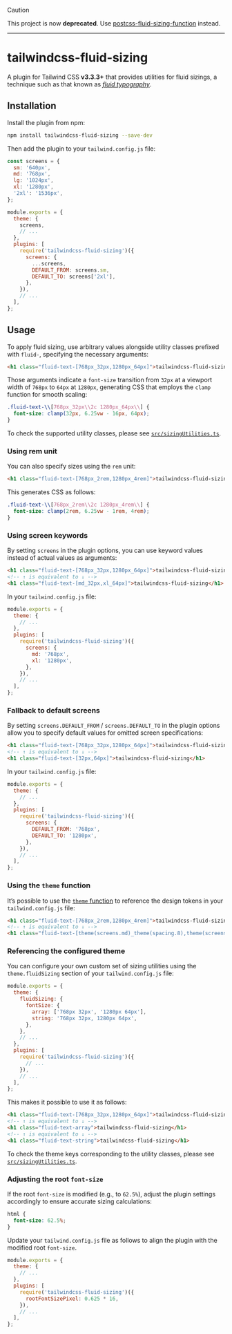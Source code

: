 <!-- prettier-ignore -->
> [!CAUTION]
> This project is now **deprecated**. Use [postcss-fluid-sizing-function](https://github.com/yuheiy/postcss-fluid-sizing-function) instead.

---

# tailwindcss-fluid-sizing

A plugin for Tailwind CSS **v3.3.3+** that provides utilities for fluid sizings, a technique such as that known as _[fluid typography](https://www.smashingmagazine.com/2022/01/modern-fluid-typography-css-clamp/)_.

## Installation

Install the plugin from npm:

```bash
npm install tailwindcss-fluid-sizing --save-dev
```

Then add the plugin to your `tailwind.config.js` file:

```javascript
const screens = {
  sm: '640px',
  md: '768px',
  lg: '1024px',
  xl: '1280px',
  '2xl': '1536px',
};

module.exports = {
  theme: {
    screens,
    // ...
  },
  plugins: [
    require('tailwindcss-fluid-sizing')({
      screens: {
        ...screens,
        DEFAULT_FROM: screens.sm,
        DEFAULT_TO: screens['2xl'],
      },
    }),
    // ...
  ],
};
```

## Usage

To apply fluid sizing, use arbitrary values alongside utility classes prefixed with `fluid-`, specifying the necessary arguments:

```html
<h1 class="fluid-text-[768px_32px,1280px_64px]">tailwindcss-fluid-sizing</h1>
```

Those arguments indicate a `font-size` transition from `32px` at a viewport width of `768px` to `64px` at `1280px`, generating CSS that employs the `clamp` function for smooth scaling:

```css
.fluid-text-\\[768px_32px\\2c 1280px_64px\\] {
  font-size: clamp(32px, 6.25vw - 16px, 64px);
}
```

To check the supported utility classes, please see [`src/sizingUtilities.ts`](src/sizingUtilities.ts).

### Using rem unit

You can also specify sizes using the `rem` unit:

```html
<h1 class="fluid-text-[768px_2rem,1280px_4rem]">tailwindcss-fluid-sizing</h1>
```

This generates CSS as follows:

```css
.fluid-text-\\[768px_2rem\\2c 1280px_4rem\\] {
  font-size: clamp(2rem, 6.25vw - 1rem, 4rem);
}
```

### Using screen keywords

By setting `screens` in the plugin options, you can use keyword values instead of actual values as arguments:

```html
<h1 class="fluid-text-[768px_32px,1280px_64px]">tailwindcss-fluid-sizing</h1>
<!-- ↑ is equivalent to ↓ -->
<h1 class="fluid-text-[md_32px,xl_64px]">tailwindcss-fluid-sizing</h1>
```

In your `tailwind.config.js` file:

```javascript
module.exports = {
  theme: {
    // ...
  },
  plugins: [
    require('tailwindcss-fluid-sizing')({
      screens: {
        md: '768px',
        xl: '1280px',
      },
    }),
    // ...
  ],
};
```

### Fallback to default screens

By setting `screens.DEFAULT_FROM` / `screens.DEFAULT_TO` in the plugin options allow you to specify default values for omitted screen specifications:

```html
<h1 class="fluid-text-[768px_32px,1280px_64px]">tailwindcss-fluid-sizing</h1>
<!-- ↑ is equivalent to ↓ -->
<h1 class="fluid-text-[32px,64px]">tailwindcss-fluid-sizing</h1>
```

In your `tailwind.config.js` file:

```javascript
module.exports = {
  theme: {
    // ...
  },
  plugins: [
    require('tailwindcss-fluid-sizing')({
      screens: {
        DEFAULT_FROM: '768px',
        DEFAULT_TO: '1280px',
      },
    }),
    // ...
  ],
};
```

### Using the `theme` function

It’s possible to use the [`theme` function](https://tailwindcss.com/docs/functions-and-directives#theme) to reference the design tokens in your `tailwind.config.js` file:

<!-- prettier-ignore -->
```html
<h1 class="fluid-text-[768px_2rem,1280px_4rem]">tailwindcss-fluid-sizing</h1>
<!-- ↑ is equivalent to ↓ -->
<h1 class="fluid-text-[theme(screens.md)_theme(spacing.8),theme(screens.xl)_theme(spacing.16)]">tailwindcss-fluid-sizing</h1>
```

### Referencing the configured theme

You can configure your own custom set of sizing utilities using the `theme.fluidSizing` section of your `tailwind.config.js` file:

```javascript
module.exports = {
  theme: {
    fluidSizing: {
      fontSize: {
        array: ['768px 32px', '1280px 64px'],
        string: '768px 32px, 1280px 64px',
      },
    },
    // ...
  },
  plugins: [
    require('tailwindcss-fluid-sizing')({
      // ...
    }),
    // ...
  ],
};
```

This makes it possible to use it as follows:

```html
<h1 class="fluid-text-[768px_32px,1280px_64px]">tailwindcss-fluid-sizing</h1>
<!-- ↑ is equivalent to ↓ -->
<h1 class="fluid-text-array">tailwindcss-fluid-sizing</h1>
<!-- ↑ is equivalent to ↓ -->
<h1 class="fluid-text-string">tailwindcss-fluid-sizing</h1>
```

To check the theme keys corresponding to the utility classes, please see [`src/sizingUtilities.ts`](src/sizingUtilities.ts).

### Adjusting the root `font-size`

If the root `font-size` is modified (e.g., to `62.5%`), adjust the plugin settings accordingly to ensure accurate sizing calculations:

```css
html {
  font-size: 62.5%;
}
```

Update your `tailwind.config.js` file as follows to align the plugin with the modified root `font-size`.

```javascript
module.exports = {
  theme: {
    // ...
  },
  plugins: [
    require('tailwindcss-fluid-sizing')({
      rootFontSizePixel: 0.625 * 16,
    }),
    // ...
  ],
};
```
